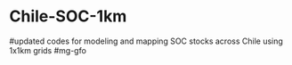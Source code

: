 # Chile-SOC-1km
#updated codes for modeling and mapping SOC stocks across Chile using 1x1km grids
#mg-gfo
